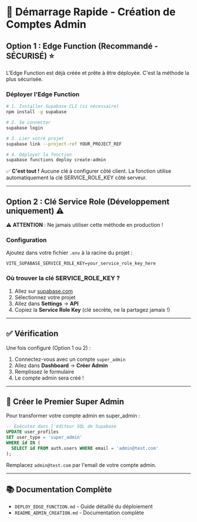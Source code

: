 # 🚀 Démarrage Rapide - Création de Comptes Admin

## Option 1 : Edge Function (Recommandé - SÉCURISÉ) ⭐

L'Edge Function est déjà créée et prête à être déployée. C'est la méthode la plus sécurisée.

### Déployer l'Edge Function

```bash
# 1. Installer Supabase CLI (si nécessaire)
npm install -g supabase

# 2. Se connecter
supabase login

# 3. Lier votre projet
supabase link --project-ref YOUR_PROJECT_REF

# 4. Déployer la fonction
supabase functions deploy create-admin
```

✅ **C'est tout !** Aucune clé à configurer côté client. La fonction utilise automatiquement la clé SERVICE_ROLE_KEY côté serveur.

---

## Option 2 : Clé Service Role (Développement uniquement) ⚠️

⚠️ **ATTENTION** : Ne jamais utiliser cette méthode en production !

### Configuration

Ajoutez dans votre fichier `.env` à la racine du projet :

```env
VITE_SUPABASE_SERVICE_ROLE_KEY=your_service_role_key_here
```

### Où trouver la clé SERVICE_ROLE_KEY ?

1. Allez sur [supabase.com](https://supabase.com)
2. Sélectionnez votre projet
3. Allez dans **Settings** → **API**
4. Copiez la **Service Role Key** (clé secrète, ne la partagez jamais !)

---

## ✅ Vérification

Une fois configuré (Option 1 ou 2) :

1. Connectez-vous avec un compte `super_admin`
2. Allez dans **Dashboard** → **Créer Admin**
3. Remplissez le formulaire
4. Le compte admin sera créé !

---

## 🎯 Créer le Premier Super Admin

Pour transformer votre compte admin en super_admin :

```sql
-- Exécutez dans l'éditeur SQL de Supabase
UPDATE user_profiles 
SET user_type = 'super_admin'
WHERE id IN (
  SELECT id FROM auth.users WHERE email = 'admin@test.com'
);
```

Remplacez `admin@test.com` par l'email de votre compte admin.

---

## 📚 Documentation Complète

- `DEPLOY_EDGE_FUNCTION.md` - Guide détaillé du déploiement
- `README_ADMIN_CREATION.md` - Documentation complète


